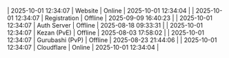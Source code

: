 | 2025-10-01 12:34:07 | Website | Online | 2025-10-01 12:34:04 |
| 2025-10-01 12:34:07 | Registration | Offline | 2025-09-09 16:40:23 |
| 2025-10-01 12:34:07 | Auth Server | Offline | 2025-08-18 09:33:31 |
| 2025-10-01 12:34:07 | Kezan (PvE) | Offline | 2025-08-03 17:58:02 |
| 2025-10-01 12:34:07 | Gurubashi (PvP) | Offline | 2025-08-23 21:44:06 |
| 2025-10-01 12:34:07 | Cloudflare | Online | 2025-10-01 12:34:04 |
